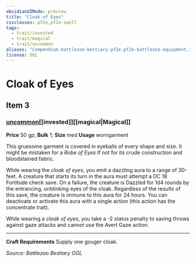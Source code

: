 ```yaml
---
obsidianUIMode: preview
title: "Cloak of Eyes"
cssclasses: pf2e,pf2e-spell
tags:
  - trait/invested
  - trait/magical
  - trait/uncommon
aliases: "Compendium.battlezoo-bestiary-pf2e.pf2e-battlezoo-equipment.Item.ykZotI8Zd9ntvEXY"
license: OGL
---
```

# Cloak of Eyes
## Item 3
### [uncommon](uncommon.md "Uncommon Rarity Trait")[[invested]][[magical|Magical]]


**Price** 50 gp; 
**Bulk** 1; **Size** med
**Usage** worngarment

This gruesome garment is covered in eyeballs of every shape and size. It might be mistaken for a _Robe of Eyes_ if not for its crude construction and bloodstained fabric.

While wearing the _cloak of eyes_, you emit a dazzling aura to a range of 30-feet. A creature that starts its turn in the aura must attempt a DC 18 Fortitude check save. On a failure, the creature is Dazzled for 1d4 rounds by the entrancing, unblinking eyes of the cloak. Regardless of the results of this save, the creature is immune to this aura for 24 hours. You can deactivate or activate this aura with a single action (this action has the concentrate trait).

While wearing a _cloak of eyes_, you take a -2 status penalty to saving throws against gaze attacks and cannot use the Avert Gaze action.

* * *

**Craft Requirements** Supply one gouger cloak.

*Source: Battlezoo Bestiary*
*OGL*